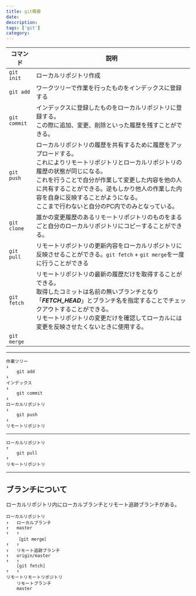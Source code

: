 ```yaml
---
title: git概要
date: 
description: 
tags: ['git']
category: 
---
```


|コマンド|説明|
|--|--|
|`git init`|ローカルリポジトリ作成|
|`git add`|ワークツリーで作業を行ったものをインデックスに登録する|
|`git commit`|インデックスに登録したものをローカルリポジトリに登録する。</br>この際に追加、変更、削除といった履歴を残すことができる。|
|`git push`|ローカルリポジトリの履歴を共有するために履歴をアップロードする。</br>これによりリモートリポジトリとローカルリポジトリの履歴の状態が同じになる。</br>これを行うことで自分が作業して変更した内容を他の人に共有することができる。逆もしかり他人の作業した内容を自身に反映することがようになる。</br>ここまで行わないと自分のPC内でのみとなっている。|
|`git clone`|誰かの変更履歴のあるリモートリポジトリのものをまるごと自分のローカルリポジトリにコピーすることができる。|
|`git pull`|リモートリポジトリの更新内容をローカルリポジトリに反映させることができる。`git fetch` + `git merge`を一度に行うことができる|
|`git fetch`|リモートリポジトリの最新の履歴だけを取得することができる。</br>取得したコミットは名前の無いブランチとなり「___FETCH_HEAD___」とブランチ名を指定することでチェックアウトすることができる。</br>リモートリポジトリの変更だけを確認してローカルには変更を反映させたくないときに使用する。|
|`git merge`||

---

```text
作業ツリー
↓
    git add
↓
インデックス
↓
    git commit
↓
ローカルリポジトリ
↓
    git push
↓
リモートリポジトリ
```

---

```text
ローカルリポジトリ
↑
    git pull
↑
リモートリポジトリ
```

---

## ブランチについて

ローカルリポジトリ内にローカルブランチとリモート追跡ブランチがある。

```text
ローカルリポジトリ
↑   ローカルブランチ
↑   master
↑   ↑
    ［git merge］
↑   ↑
↑   リモート追跡ブランチ
↑   origin/master
↑   ↑
    [git fetch]
↑   ↑
リモートリモートリポジトリ
    リモートブランチ
    master
```
